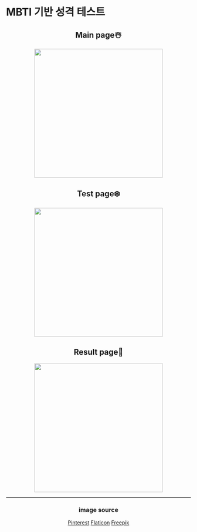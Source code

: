 # MBTI 기반 성격 테스트

<div align="center">
  <h2>Main page☃️</h2>
  <img width="350" src="https://github.com/user-attachments/assets/37bd20d6-3b7d-4193-83b3-2810bd1a897d"><br/>


  <h2>Test page❄️</h2>
  <img width="350" src="https://github.com/user-attachments/assets/30556bfe-742b-4138-9452-904c1df071db"><br/>

  
  <h2>Result page🎄</h2>
  <img width="350" src="https://github.com/Susan-Lee-01/mbti-test/assets/109502469/e8c3c2cc-6a30-497d-b2d3-8b71680cbf22">

<hr/>


### image source
<a href="https://kr.pinterest.com/">Pinterest</a>
<a href="https://www.flaticon.com/kr/free-icons/-">Flaticon</a>
<a href="https://www.freepik.com/free-vector/">Freepik</a>
</div>
